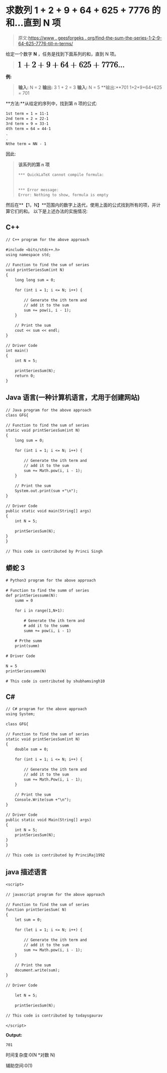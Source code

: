 # 求数列 1 + 2 + 9 + 64 + 625 + 7776 的和…直到 N 项

> 原文:[https://www . geesforgeks . org/find-the-sum-the-series-1-2-9-64-625-7776-till-n-terms/](https://www.geeksforgeeks.org/find-the-sum-of-the-series-1-2-9-64-625-7776-till-n-terms/)

给定一个数字 **N** ，任务是找到下面系列的和，直到 N 项。

> ![1 + 2 + 9 + 64 + 625 + 7776 ... ](img/0b94e988801dbe1d3f8cf834e1c100c2.png "Rendered by QuickLaTeX.com")

**例:**

> **输入:** N = 2
> **输出:** 3
> 1 + 2 = 3
> **输入:** N = 5
> **输出:**701
> 1+2+9+64+625 = 701

**方法:**从给定的序列中，找到第 n 项的公式:

```
1st term = 1 = 11-1
2nd term = 2 = 22-1
3rd term = 9 = 33-1
4th term = 64 = 44-1
.
.
Nthe term = NN - 1
```

因此:

> **该系列的第 n 项**
> 
> ```
> *** QuickLaTeX cannot compile formula:
>  
> 
> *** Error message:
> Error: Nothing to show, formula is empty
> 
> ```

然后在**【1，N】**范围内的数字上迭代，使用上面的公式找到所有的项，并计算它们的和。
以下是上述办法的实施情况:

## C++

```
// C++ program for the above approach

#include <bits/stdc++.h>
using namespace std;

// Function to find the sum of series
void printSeriesSum(int N)
{
    long long sum = 0;

    for (int i = 1; i <= N; i++) {

        // Generate the ith term and
        // add it to the sum
        sum += pow(i, i - 1);
    }

    // Print the sum
    cout << sum << endl;
}

// Driver Code
int main()
{
    int N = 5;

    printSeriesSum(N);
    return 0;
}
```

## Java 语言(一种计算机语言，尤用于创建网站)

```
// Java program for the above approach
class GFG{

// Function to find the sum of series
static void printSeriesSum(int N)
{
    long sum = 0;

    for (int i = 1; i <= N; i++) {

        // Generate the ith term and
        // add it to the sum
        sum += Math.pow(i, i - 1);
    }

    // Print the sum
    System.out.print(sum +"\n");
}

// Driver Code
public static void main(String[] args)
{
    int N = 5;

    printSeriesSum(N);
}
}

// This code is contributed by Princi Singh
```

## 蟒蛇 3

```
# Python3 program for the above approach

# Function to find the summ of series
def printSeriessumm(N):
    summ = 0

    for i in range(1,N+1):

        # Generate the ith term and
        # add it to the summ
        summ += pow(i, i - 1)

    # Prthe summ
    print(summ)

# Driver Code

N = 5
printSeriessumm(N)

# This code is contributed by shubhamsingh10
```

## C#

```
// C# program for the above approach
using System;

class GFG{

// Function to find the sum of series
static void printSeriesSum(int N)
{
    double sum = 0;

    for (int i = 1; i <= N; i++) {

        // Generate the ith term and
        // add it to the sum
        sum += Math.Pow(i, i - 1);
    }

    // Print the sum
    Console.Write(sum +"\n");
}

// Driver Code
public static void Main(String[] args)
{
    int N = 5;
    printSeriesSum(N);
}
}

// This code is contributed by PrinciRaj1992
```

## java 描述语言

```
<script>

// javascript program for the above approach

// Function to find the sum of series
function printSeriesSum( N)
{
    let sum = 0;

    for (let i = 1; i <= N; i++) {

        // Generate the ith term and
        // add it to the sum
        sum += Math.pow(i, i - 1);
    }

    // Print the sum
    document.write(sum);
}

// Driver Code

    let N = 5;

    printSeriesSum(N);

// This code is contributed by todaysgaurav

</script>
```

**Output:** 

```
701
```

时间复杂度:0(N *对数 N)

辅助空间:0(1)